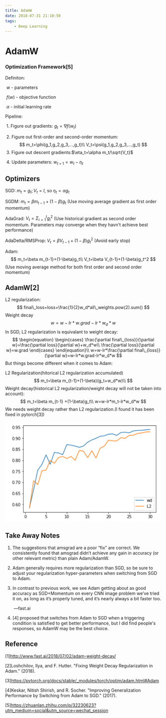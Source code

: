 ```yaml
---
title: AdamW
date: 2018-07-31 21:10:50
tags:
	- Deep Learning
---
```


# AdamW

### Optimization Framework[5]

Definiton:

​	$w$ - parameters

​	$f(w)$ - objective function

​	$\alpha$ - initial learning rate

Pipeline:

​	1.	Figure out gradients: $g_t=\nabla f(w_t)$

​	2.	Figure out first-order and second-order momentum:
$$
m_t=\phi(g_1,g_2,g_3,...,g_t)\\
V_t=\psi(g_1,g_2,g_3,...,g_t)
$$
​	3.	Figure out descent gradients:$\eta_t=\alpha m_t/\sqrt{V_t}$

​	4.	Update parameters: $w_{t+1}=w_t-\eta_t$

## Optimizers

SGD:	$m_t=g_t;V_t=I$, so $\eta_t=\alpha g_t$

SGDM:	$m_t=\beta m_{t-1}+(1-\beta)g_t$	(Use moving average gradient as first order momentum)

AdaGrad:	$V_t=\Sigma^{t}_{i=1}g_i^2$ (Use historical gradient as second order momentum. Parameters may converge when they havn't achieve best performance)

AdaDelta/RMSProp:	$V_t=\beta V_{t-1}+(1-\beta)g_t^2$ (Avoid early stop)

Adam:
$$
m_t=\beta m_{t-1}+(1-\beta)g_t\\
V_t=\beta V_{t-1}+(1-\beta)g_t^2
$$
(Use moving average method for both first order and second order momentum)

## AdamW[2]

L2 regularization:
$$
final\_loss=loss+\frac{1}{2}w_d*all\_weights.pow(2).sum()
$$
Weight decay
$$
w=w-lr*w.grad-lr*w_d*w
$$
In SGD, L2 regularization is equivalant to weight decay:
$$
\begin{equation}
\begin{cases}
\frac{\partial final\_{loss}}{\partial w}=\frac{\partial loss}{\partial w}+w_d*w\\
\frac{\partial loss}{\partial w}=w.grad
\end{cases}
\end{equation}\\
w=w-lr*\frac{\partial final\_{loss}}{\partial w}=w-lr*w.grad-lr*w_d*w
$$
But things become different when it comes to Adam:

L2 Regularization(hitorical L2 regularization accumulated)
$$
m_t=\beta m_{t-1}+(1-\beta)(g_t+w_d*w)\\
$$
Weight decay(historical L2 regularization/weight decay will not be taken into account):
$$
m_t=\beta m_{t-1} +(1-\beta)g_t\\
w=w-lr*m_t-lr*w_d*w
$$
We needs weight decay rather than L2 regularization.(I found it has been fixed in pytorch[3])

![WeightDecayAndL2Regularization](../images/WeightDecayAndL2Regularization.png)

## Take Away Notes

1. The suggestions that amsgrad are a poor “fix” are correct. We consistently found that amsgrad didn’t achieve any gain in accuracy (or other relevant metric) than plain Adam/AdamW.

2. Adam generally requires more regularization than SGD, so be sure to adjust your regularization hyper-parameters when switching from SGD to Adam.

3. In contrast to previous work, we see Adam getting about as good accuracy as SGD+Momentum on every CNN image problem we’ve tried it on, as long as it’s properly tuned, and it’s nearly always a bit faster too.

   ​																	—fast.ai

4. [4] proposed that switches from Adam to SGD when a triggering condition is satisfied to get better performance, but I did find people's responses, so AdamW may be the best choice.

## Reference

[1]http://www.fast.ai/2018/07/02/adam-weight-decay/

[2]Loshchilov, Ilya, and F. Hutter. "Fixing Weight Decay Regularization in Adam." (2018).

[3]https://pytorch.org/docs/stable/_modules/torch/optim/adam.html#Adam

[4]Keskar, Nitish Shirish, and R. Socher. "Improving Generalization Performance by Switching from Adam to SGD." (2017).

[5]https://zhuanlan.zhihu.com/p/32230623?utm_medium=social&utm_source=wechat_session